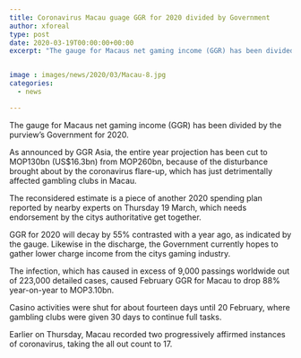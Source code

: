 ```yaml
---
title: Coronavirus Macau guage GGR for 2020 divided by Government
author: xforeal 
type: post
date: 2020-03-19T00:00:00+00:00
excerpt: "The gauge for Macaus net gaming income (GGR) has been divided by the purview's Government for 2020 "


image : images/news/2020/03/Macau-8.jpg
categories:
  - news

---
```

The gauge for Macaus net gaming income (GGR) has been divided by the purview&#8217;s Government for 2020. 

As announced by GGR Asia, the entire year projection has been cut to MOP130bn (US$16.3bn) from MOP260bn, because of the disturbance brought about by the coronavirus flare-up, which has just detrimentally affected gambling clubs in Macau. 

The reconsidered estimate is a piece of another 2020 spending plan reported by nearby experts on Thursday 19 March, which needs endorsement by the citys authoritative get together. 

GGR for 2020 will decay by 55&percnt; contrasted with a year ago, as indicated by the gauge. Likewise in the discharge, the Government currently hopes to gather lower charge income from the citys gaming industry. 

The infection, which has caused in excess of 9,000 passings worldwide out of 223,000 detailed cases, caused February GGR for Macau to drop 88&percnt; year-on-year to MOP3.10bn. 

Casino activities were shut for about fourteen days until 20 February, where gambling clubs were given 30 days to continue full tasks. 

Earlier on Thursday, Macau recorded two progressively affirmed instances of coronavirus, taking the all out count to 17.